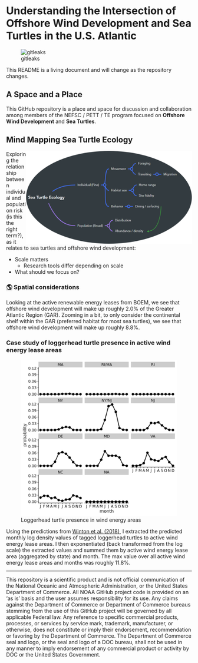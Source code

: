 
<!-- README.md is generated from README.Rmd. Please edit that file -->

# Understanding the Intersection of Offshore Wind Development and Sea Turtles in the U.S. Atlantic

<figure>
<img
src="https://github.com/jmhatch-NOAA/READ-PSB-TE-Wind/actions/workflows/secretScan.yml/badge.svg"
alt="gitleaks" />
<figcaption aria-hidden="true">gitleaks</figcaption>
</figure>

This README is a living document and will change as the repository
changes.

## A Space and a Place

This GitHub repository is a place and space for discussion and
collaboration among members of the NEFSC / PETT / TE program focused on
**Offshore Wind Development** and **Sea Turtles**.

## Mind Mapping Sea Turtle Ecology

<img align="right" src="imgs/mind_map_te_wind.png" width="450">

Exploring the relationship between individual and population risk (is
this the right term?), as it relates to sea turtles and offshore wind
development:

- Scale matters
  - Research tools differ depending on scale
- What should we focus on?

### [:earth_americas:](https://jmhatch-noaa.github.io/READ-PSB-TE-Wind/) Spatial considerations

Looking at the active renewable energy leases from BOEM, we see that
offshore wind development will make up roughly 2.0% of the Greater
Atlantic Region (GAR). Zooming in a bit, to only consider the
continental shelf within the GAR (preferred habitat for most sea
turtles), we see that offshore wind development will make up roughly
8.8%.

### Case study of loggerhead turtle presence in active wind energy lease areas

<figure>
<img src="./imgs/cc_presence_weas.png"
alt="Loggerhead turtle presence in wind energy areas" />
<figcaption aria-hidden="true">Loggerhead turtle presence in wind energy
areas</figcaption>
</figure>

Using the predictions from [Winton et
al. (2018)](https://www.int-res.com/abstracts/meps/v586/p217-232/), I
extracted the predicted monthly log density values of tagged loggerhead
turtles to active wind energy lease areas. I then exponentiated (back
transformed from the log scale) the extracted values and summed them by
active wind energy lease area (aggregated by state) and month. The max
value over all active wind energy lease areas and months was roughly
11.8%.

------------------------------------------------------------------------

This repository is a scientific product and is not official
communication of the National Oceanic and Atmospheric Administration, or
the United States Department of Commerce. All NOAA GitHub project code
is provided on an ‘as is’ basis and the user assumes responsibility for
its use. Any claims against the Department of Commerce or Department of
Commerce bureaus stemming from the use of this GitHub project will be
governed by all applicable Federal law. Any reference to specific
commercial products, processes, or services by service mark, trademark,
manufacturer, or otherwise, does not constitute or imply their
endorsement, recommendation or favoring by the Department of Commerce.
The Department of Commerce seal and logo, or the seal and logo of a DOC
bureau, shall not be used in any manner to imply endorsement of any
commercial product or activity by DOC or the United States Government.
